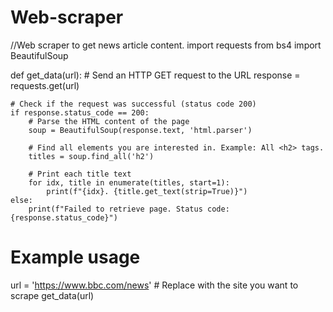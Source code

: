 # Web-scraper
//Web scraper to get news article content.
import requests
from bs4 import BeautifulSoup

def get_data(url):
    # Send an HTTP GET request to the URL
    response = requests.get(url)

    # Check if the request was successful (status code 200)
    if response.status_code == 200:
        # Parse the HTML content of the page
        soup = BeautifulSoup(response.text, 'html.parser')

        # Find all elements you are interested in. Example: All <h2> tags.
        titles = soup.find_all('h2')

        # Print each title text
        for idx, title in enumerate(titles, start=1):
            print(f"{idx}. {title.get_text(strip=True)}")
    else:
        print(f"Failed to retrieve page. Status code: {response.status_code}")

# Example usage
url = 'https://www.bbc.com/news'  # Replace with the site you want to scrape
get_data(url)

       

